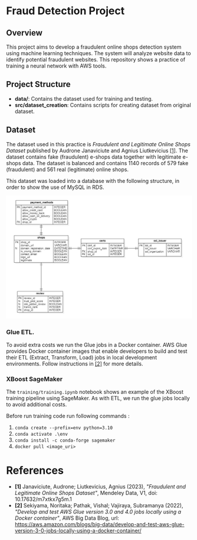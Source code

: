 # Fraud Detection Project

## Overview

This project aims to develop a fraudulent online shops detection system using machine learning techniques. The system will analyze website data to identify potential fraudulent websites. This repository shows a practice of training a neural network with AWS tools.

## Project Structure

* **data/**: Contains the dataset used for training and testing.
* **src/dataset_creation**: Contains scripts for creating dataset from original dataset.

## Dataset

The dataset used in this practice is *Fraudulent and Legitimate Online Shops Dataset* published by Audrone Janaviciute and Agnius Liutkevicius [[1]](#dataset_ref). The dataset contains fake (fraudulent) e-shops data together with legitimate e-shops data. The dataset is balanced and contains 1140 records of 579 fake (fraudulent) and 561 real (legitimate) online shops. 

This dataset was loaded into a database with the following structure, in order to show the use of MySQL in RDS.

![database model](./resources/database_model.png)

### Glue ETL.

To avoid extra costs we run the Glue jobs in a Docker container. AWS Glue provides Docker container images that enable developers to build and test their ETL (Extract, Transform, Load) jobs in local development environments. Follow instructions in [[2]](#glue-docker) for more details.

### XBoost SageMaker

The `training/training.ipynb` notebook shows an example of the XBoost training pipeline using SageMaker. As with ETL, we run the glue jobs locally to avoid additional costs.

Before run training code run following commands : 

1. `conda create --prefix=env python=3.10`
2. `conda activate .\env`
3. `conda install -c conda-forge sagemaker`
4. `docker pull <image_uri>`

# References

- <a name="dataset_ref">**[1]**</a> Janaviciute, Audrone; Liutkevicius, Agnius (2023), *"Fraudulent and Legitimate Online Shops Dataset"*, Mendeley Data, V1, doi: 10.17632/m7xtkx7g5m.1
- <a name="glue-docker">**[2]**</a> Sekiyama, Noritaka; Pathak, Vishal; Vajiraya, Subramanya (2022), *"Develop and test AWS Glue version 3.0 and 4.0 jobs locally using a Docker container"*, AWS Big Data Blog, url: https://aws.amazon.com/blogs/big-data/develop-and-test-aws-glue-version-3-0-jobs-locally-using-a-docker-container/
